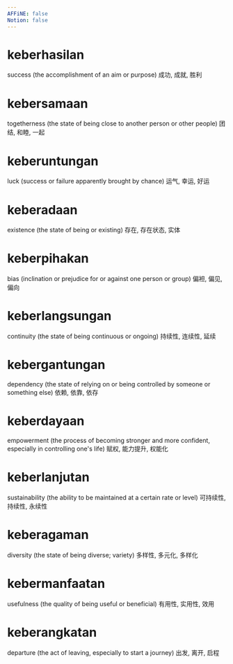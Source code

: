 ```yaml
---
AFFiNE: false
Notion: false
---
```


# keberhasilan

success (the accomplishment of an aim or purpose)
成功, 成就, 胜利

# kebersamaan

togetherness (the state of being close to another person or other people)
团结, 和睦, 一起

# keberuntungan

luck (success or failure apparently brought by chance)
运气, 幸运, 好运

# keberadaan

existence (the state of being or existing)
存在, 存在状态, 实体

# keberpihakan

bias (inclination or prejudice for or against one person or group)
偏袒, 偏见, 偏向

# keberlangsungan

continuity (the state of being continuous or ongoing)
持续性, 连续性, 延续

# kebergantungan

dependency (the state of relying on or being controlled by someone or something else)
依赖, 依靠, 依存

# keberdayaan

empowerment (the process of becoming stronger and more confident, especially in controlling one's life)
赋权, 能力提升, 权能化

# keberlanjutan

sustainability (the ability to be maintained at a certain rate or level)
可持续性, 持续性, 永续性

# keberagaman

diversity (the state of being diverse; variety)
多样性, 多元化, 多样化

# kebermanfaatan

usefulness (the quality of being useful or beneficial)
有用性, 实用性, 效用

# keberangkatan

departure (the act of leaving, especially to start a journey)
出发, 离开, 启程
